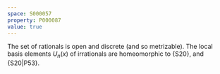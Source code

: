 ```yaml
---
space: S000057
property: P000087
value: true
---
```

The set of rationals is open and discrete (and so metrizable).
The local basis elements $U_n(x)$ of irrationals are homeomorphic to {S20}, and {S20|P53}.
